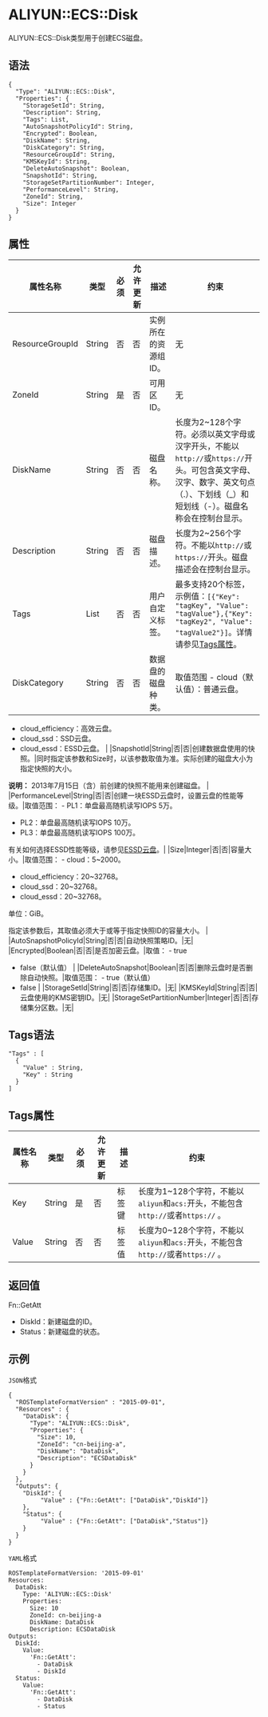 # ALIYUN::ECS::Disk

ALIYUN::ECS::Disk类型用于创建ECS磁盘。

## 语法

```
{
  "Type": "ALIYUN::ECS::Disk",
  "Properties": {
    "StorageSetId": String,
    "Description": String,
    "Tags": List,
    "AutoSnapshotPolicyId": String,
    "Encrypted": Boolean,
    "DiskName": String,
    "DiskCategory": String,
    "ResourceGroupId": String,
    "KMSKeyId": String,
    "DeleteAutoSnapshot": Boolean,
    "SnapshotId": String,
    "StorageSetPartitionNumber": Integer,
    "PerformanceLevel": String,
    "ZoneId": String,
    "Size": Integer
  }
}
```

## 属性

|属性名称|类型|必须|允许更新|描述|约束|
|----|--|--|----|--|--|
|ResourceGroupId|String|否|否|实例所在的资源组ID。|无|
|ZoneId|String|是|否|可用区ID。|无|
|DiskName|String|否|否|磁盘名称。|长度为2~128个字符。必须以英文字母或汉字开头，不能以`http://`或`https://`开头。可包含英文字母、汉字、数字、英文句点（.）、下划线（\_）和短划线（-）。磁盘名称会在控制台显示。 |
|Description|String|否|否|磁盘描述。|长度为2~256个字符。不能以`http://`或`https://`开头。磁盘描述会在控制台显示。 |
|Tags|List|否|否|用户自定义标签。|最多支持20个标签，示例值：`[{"Key": "tagKey", "Value": "tagValue"},{"Key": "tagKey2", "Value": "tagValue2"}]`。详情请参见[Tags属性](#section_inj_lxd_lfb)。 |
|DiskCategory|String|否|否|数据盘的磁盘种类。|取值范围 -   cloud（默认值）：普通云盘。
-   cloud\_efficiency：高效云盘。
-   cloud\_ssd：SSD云盘。
-   cloud\_essd：ESSD云盘。 |
|SnapshotId|String|否|否|创建数据盘使用的快照。|同时指定该参数和Size时，以该参数取值为准。实际创建的磁盘大小为指定快照的大小。

**说明：** 2013年7月15日（含）前创建的快照不能用来创建磁盘。 |
|PerformanceLevel|String|否|否|创建一块ESSD云盘时，设置云盘的性能等级。|取值范围： -   PL1：单盘最高随机读写IOPS 5万。
-   PL2：单盘最高随机读写IOPS 10万。
-   PL3：单盘最高随机读写IOPS 100万。

有关如何选择ESSD性能等级，请参见[ESSD云盘](/cn.zh-CN/块存储/块存储介绍/ESSD云盘.md)。|
|Size|Integer|否|否|容量大小。|取值范围： -   cloud：5~2000。
-   cloud\_efficiency：20~32768。
-   cloud\_ssd：20~32768。
-   cloud\_essd：20~32768。

单位：GiB。

指定该参数后，其取值必须大于或等于指定快照ID的容量大小。 |
|AutoSnapshotPolicyId|String|否|否|自动快照策略ID。|无|
|Encrypted|Boolean|否|否|是否加密云盘。|取值： -   true
-   false（默认值） |
|DeleteAutoSnapshot|Boolean|否|否|删除云盘时是否删除自动快照。|取值范围： -   true（默认值）
-   false |
|StorageSetId|String|否|否|存储集ID。|无|
|KMSKeyId|String|否|否|云盘使用的KMS密钥ID。|无|
|StorageSetPartitionNumber|Integer|否|否|存储集分区数。|无|

## Tags语法

```
"Tags" : [
  {
    "Value" : String,
    "Key" : String
  }
]
```

## Tags属性

|属性名称|类型|必须|允许更新|描述|约束|
|----|--|--|----|--|--|
|Key|String|是|否|标签键|长度为1~128个字符，不能以`aliyun`和`acs:`开头，不能包含`http://`或者`https://` 。|
|Value|String|否|否|标签值|长度为0~128个字符，不能以`aliyun`和`acs:`开头，不能包含`http://`或者`https://` 。|

## 返回值

Fn::GetAtt

-   DiskId：新建磁盘的ID。
-   Status：新建磁盘的状态。

## 示例

`JSON`格式

```
{
  "ROSTemplateFormatVersion" : "2015-09-01",
  "Resources" : {
    "DataDisk": {
      "Type": "ALIYUN::ECS::Disk",
      "Properties": {
        "Size": 10,
        "ZoneId": "cn-beijing-a",
        "DiskName": "DataDisk",
        "Description": "ECSDataDisk"
      }
    }
  },
  "Outputs": {
    "DiskId": {
         "Value" : {"Fn::GetAtt": ["DataDisk","DiskId"]}
    },
    "Status": {
         "Value" : {"Fn::GetAtt": ["DataDisk","Status"]}
    }
  }
}
```

`YAML`格式

```
ROSTemplateFormatVersion: '2015-09-01'
Resources:
  DataDisk:
    Type: 'ALIYUN::ECS::Disk'
    Properties:
      Size: 10
      ZoneId: cn-beijing-a
      DiskName: DataDisk
      Description: ECSDataDisk
Outputs:
  DiskId:
    Value:
      'Fn::GetAtt':
        - DataDisk
        - DiskId
  Status:
    Value:
      'Fn::GetAtt':
        - DataDisk
        - Status
```

